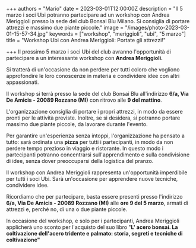 +++
authors = "Mario"
date = 2023-03-01T12:00:00Z
description = "Il 5 marzo i soci Ubi potranno partecipare ad un workshop con Andrea Meriggioli presso la sede del club Bonsai Blu Milano. Si consiglia di portare attrezzi e massimo due piante piccole."
image = "/images/photo-2023-03-01-15-57-34.jpg"
keywords = ["workshop", "meriggioli", "ubi", "5 marzo"]
title = "Workshop Ubi con Andrea Meriggioli: Portate gli attrezzi!"

+++
Il prossimo 5 marzo i soci Ubi del club avranno l'opportunità di partecipare a un interessante workshop con **Andrea Meriggioli.**

Si tratterà di un'occasione da non perdere per tutti coloro che vogliono approfondire le loro conoscenze in materia e condividere idee con altri appassionati.

Il workshop si terrà presso la sede del club Bonsai Blu all'indirizzo **6/a, Via De Amicis - 20089 Rozzano (MI)** con ritrovo alle **9 del mattino**.

L'organizzazione consiglia di portare i propri attrezzi, in modo da essere pronti per le attività previste. Inoltre, se si desidera, si potranno portare massimo due piante piccole, da lavorare durante l'evento.

Per garantire un'esperienza senza intoppi, l'organizzazione ha pensato a tutto: sarà ordinata una **pizza** per tutti i partecipanti, in modo da non perdere tempo prezioso in viaggio e ristorante. In questo modo i partecipanti potranno concentrarsi sull'apprendimento e sulla condivisione di idee, senza dover preoccuparsi della logistica del pranzo.

Il workshop con Andrea Meriggioli rappresenta un'opportunità imperdibile per tutti i soci Ubi. Sarà un'occasione per apprendere nuove tecniche, condividere idee.

Ricordiamo che per partecipare, basta essere presenti presso l'indirizzo **6/a, Via De Amicis - 20089 Rozzano (MI)** alle **ore 9 del 5 marzo**, armati di attrezzi e, perché no, di una o due piante piccole.

In occasione del workshop, e solo per i partecipanti, Andrea Meriggioli applicherà uno sconto per l'acquisto del suo libro "**L' acero bonsai. La coltivazione dell'acero tridente e palmato: storia, segreti e tecniche di coltivazione"**